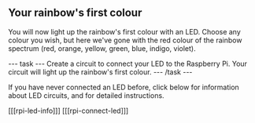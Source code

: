 ## Your rainbow's first colour

You will now light up the rainbow's first colour with an LED. Choose any colour you wish, but here we've gone with the red colour of the rainbow spectrum (red, orange, yellow, green, blue, indigo, violet).

\--- task \--- Create a circuit to connect your LED to the Raspberry Pi. Your circuit will light up the rainbow's first colour. \--- /task \---

If you have never connected an LED before, click below for information about LED circuits, and for detailed instructions.

\[[[rpi-led-info]]\] \[[[rpi-connect-led\]]]